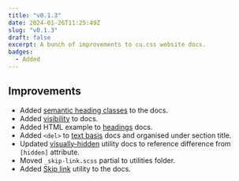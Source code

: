 ```yaml
---
title: "v0.1.3"
date: 2024-01-26T11:25:49Z
slug: "v0.1.3"
draft: false
excerpt: A bunch of improvements to cu.css website docs.
badges: 
  - Added
---
```


## Improvements

- Added [semantic heading classes](/global-styles/#semantic-heading-classes) to the docs.
- Added [visibility](/global-styles/#visibility) to docs.
- Added HTML example to [headings](/global-styles/#headings) docs.
- Added `<del>` to [text basis](/global-styles/#text-basics) docs and organised under section title.
- Updated [visually-hidden](/utilities/#visually-hidden) utility docs to reference difference from `[hidden]` attribute.
- Moved `_skip-link.scss` partial to utilities folder.
- Added [Skip link](/utilities/#skip-link) utility to the docs.
